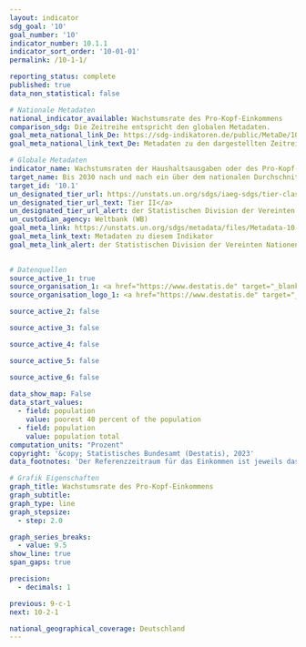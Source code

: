 ```yaml
---
layout: indicator    
sdg_goal: '10'    
goal_number: '10'    
indicator_number: 10.1.1    
indicator_sort_order: '10-01-01'    
permalink: /10-1-1/    

reporting_status: complete    
published: true    
data_non_statistical: false    

# Nationale Metadaten    
national_indicator_available: Wachstumsrate des Pro-Kopf-Einkommens    
comparison_sdg: Die Zeitreihe entspricht den globalen Metadaten.    
goal_meta_national_link_De: https://sdg-indikatoren.de/public/MetaDe/10.1.1.pdf
goal_meta_national_link_text_De: Metadaten zu den dargestellten Zeitreihen    

# Globale Metadaten    
indicator_name: Wachstumsraten der Haushaltsausgaben oder des Pro-Kopf-Einkommens bei den ärmsten 40 Prozent der Bevölkerung und der Gesamtbevölkerung    
target_name: Bis 2030 nach und nach ein über dem nationalen Durchschnitt liegendes Einkommenswachstum der ärmsten 40 Prozent der Bevölkerung erreichen und aufrechterhalten    
target_id: '10.1'    
un_designated_tier_url: https://unstats.un.org/sdgs/iaeg-sdgs/tier-classification/'    
un_designated_tier_url_text: Tier II</a>    
un_designated_tier_url_alert: der Statistischen Division der Vereinten Nationen    
un_custodian_agency: Weltbank (WB)    
goal_meta_link: https://unstats.un.org/sdgs/metadata/files/Metadata-10-01-01.pdf    
goal_meta_link_text: Metadaten zu diesem Indikator    
goal_meta_link_alert: der Statistischen Division der Vereinten Nationen    
    

# Datenquellen
source_active_1: true
source_organisation_1: <a href="https://www.destatis.de" target="_blank"> Statistisches Bundesamt (Destatis) </a>
source_organisation_logo_1: <a href="https://www.destatis.de" target="_blank"><img src="https://g205sdgs.github.io/sdg-indicators/public/OrgImgDe/destatis.png" alt="Logo destatis" style="height:60px; width:148px"/></a>

source_active_2: false

source_active_3: false

source_active_4: false

source_active_5: false

source_active_6: false
    
data_show_map: False    
data_start_values: 
  - field: population
    value: poorest 40 percent of the population
  - field: population
    value: population total    
computation_units: "Prozent"    
copyright: '&copy; Statistisches Bundesamt (Destatis), 2023'    
data_footnotes: 'Der Referenzzeitraum für das Einkommen ist jeweils das Einkommensbezugsjahr (Erhebungsjahr -1).<br>• Ab dem Erhebungsjahr 2020 gibt es zwei Ergebnisarten: Erst- und Endergebnisse. Die aktuell dargestellten Ergebnisse für 2020 bis 2021 sind Endergebnisse, für 2022 Erstergebnisse Die bislang separat durchgeführte Erhebung "Leben in Europa" (EU-SILC) wurde 2020 in den Mikrozensus als Unterstichprobe integriert. Durch den Wechsel von einer freiwilligen zu einer in Teilen auskunftspflichtigen Befragung verbunden mit einer neuen Stichprobenzusammensetzung ist ein Vergleich der Daten des Erhebungsjahres 2020 mit den Vorjahren nicht möglich (Zeitreihenbruch).<br>• Die Daten basieren auf einer Sonderauswertung und sind nicht öffentlich zugänglich.'    

# Grafik Eigenschaften    
graph_title: Wachstumsrate des Pro-Kopf-Einkommens
graph_subtitle:     
graph_type: line
graph_stepsize: 
  - step: 2.0    

graph_series_breaks:
  - value: 9.5
show_line: true
span_gaps: true

precision:
  - decimals: 1    

previous: 9-c-1    
next: 10-2-1    

national_geographical_coverage: Deutschland    
---
```


<span></span>